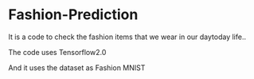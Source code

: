 # Fashion-Prediction

It is a code to check the fashion items that we wear in our daytoday life..

The code uses Tensorflow2.0

And it uses the dataset as Fashion MNIST
